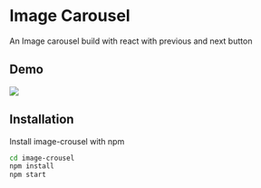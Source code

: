 
# Image Carousel

An Image carousel build with react with previous and next button 


## Demo

![](https://im4.ezgif.com/tmp/ezgif-4-b54d7906c4.gif)
## Installation

Install image-crousel with npm

```bash
cd image-crousel
npm install
npm start
```
    